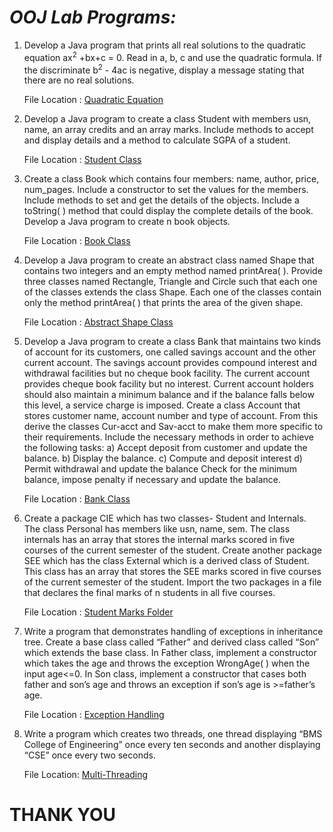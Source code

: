 # ***OOJ Lab Programs:***

1. Develop a Java program that prints all real solutions to the quadratic equation ax<sup>2</sup> +bx+c = 0. Read in a, b, c and use the quadratic formula. If the discriminate b<sup>2</sup> - 4ac is negative, display a message stating that there are no real solutions.

    File Location : [Quadratic Equation](https://github.com/harshu-177/OOJ/blob/main/Code/Quadratic.java)

2. Develop a Java program to create a class Student with members usn, name, an array credits and an array marks. Include methods to accept and display details and a method to calculate SGPA of a student.

    File Location : [Student Class](https://github.com/harshu-177/OOJ/blob/main/Code/Student.java)

3. Create a class Book which contains four members: name, author, price, num_pages. Include a constructor to set the values for the members. Include methods to set and get the details of the objects. Include a toString( ) method that could display the complete details of the book. Develop a Java program to create n book objects.

    File Location : [Book Class](https://github.com/harshu-177/OOJ/blob/main/Code/Book.java)

4. Develop a Java program to create an abstract class named Shape that contains two integers and an empty method named printArea( ). Provide three classes named Rectangle, Triangle and Circle such that each one of the classes extends the class Shape. Each one of the classes contain only the method printArea( ) that prints the area of the given shape.

    File Location : [Abstract Shape Class](https://github.com/harshu-177/OOJ/blob/main/Code/Shape.java)

5. Develop a Java program to create a class Bank that maintains two kinds of account for its customers, one called savings account and the other current account. The savings account provides compound interest and withdrawal facilities but no cheque book facility. The current account provides cheque book facility but no interest. Current account holders should also maintain a minimum balance and if the balance falls below this level, a service charge is imposed. Create a class Account that stores customer name, account number and type of account. From this derive the classes Cur-acct and Sav-acct to make them more specific to their requirements. Include the necessary methods in order to achieve the following tasks:
a) Accept deposit from customer and update the balance.
b) Display the balance.
c) Compute and deposit interest
d) Permit withdrawal and update the balance
Check for the minimum balance, impose penalty if necessary and update the balance.

    File Location : [Bank Class](https://github.com/harshu-177/OOJ/blob/main/Code/Bank.java)

6. Create a package CIE which has two classes- Student and Internals. The class Personal has members like usn, name, sem. The class internals has an array that stores the internal marks scored in five courses of the current semester of the student. Create another package SEE which has the class External which is a derived class of Student. This class has an array that stores the SEE marks scored in five courses of the current semester of the student. Import the two packages in a file that declares the final marks of n students in all five courses.

    File Location : [Student Marks Folder](https://github.com/harshu-177/OOJ/tree/main/2023BMS02519)

7. Write a program that demonstrates handling of exceptions in inheritance tree. Create a base class called “Father” and derived class called “Son” which extends the base class. In Father class, implement a constructor which takes the age and throws the exception WrongAge( ) when the input age&lt;=0. In Son class, implement a constructor that cases both father and son’s age and throws an exception if son’s age is &gt;=father’s age.

    File Location : [Exception Handling](https://github.com/harshu-177/OOJ/blob/main/Code/EMain.java)

8. Write a program which creates two threads, one thread displaying “BMS College of Engineering” once every ten seconds and another displaying “CSE” once every two seconds.

    File Location: [Multi-Threading](https://github.com/harshu-177/OOJ/blob/main/Code/ThreadDemo.java)


# THANK YOU
